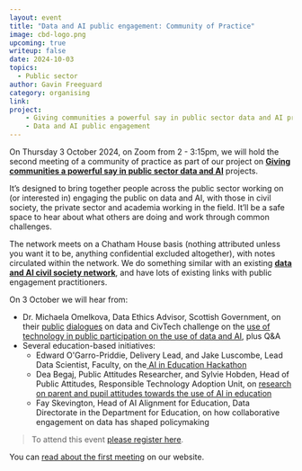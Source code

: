 ```yaml
---
layout: event
title: "Data and AI public engagement: Community of Practice"
image: cbd-logo.png
upcoming: true
writeup: false
date: 2024-10-03
topics:
  - Public sector
author: Gavin Freeguard
category: organising
link: 
project: 
    - Giving communities a powerful say in public sector data and AI projects
    - Data and AI public engagement
---
```


On Thursday 3 October 2024, on Zoom from 2 - 3:15pm, we will hold the second meeting of a community of practice as part of our project on **[Giving communities a powerful say in public sector data and AI](https://connectedbydata.org/projects/2024-mohn-westlake)** projects.

<!--more-->

It’s designed to bring together people across the public sector working on (or interested in) engaging the public on data and AI, with those in civil society, the private sector and academia working in the field. It’ll be a safe space to hear about what others are doing and work through common challenges.

The network meets on a Chatham House basis (nothing attributed unless you want it to be, anything confidential excluded altogether), with notes circulated within the network. We do something similar with an existing **[data and AI civil society network](https://data-and-ai-cso-network.org/)**, and have lots of existing links with public engagement practitioners.

On 3 October we will hear from:
* Dr. Michaela Omelkova, Data Ethics Advisor, Scottish Government, on their [public](https://www.gov.scot/publications/public-dialogue-use-data-public-sector-scotland/) [dialogues](https://www.gov.scot/publications/public-dialogue-data-sharing-outside-public-sector-scotland/) on data and CivTech challenge on the [use of technology in public participation on the use of data and AI](https://www.civtech.scot/civtech-10-challenge-7-public-participation-in-decision-making), plus Q&A
* Several education-based initiatives:
    * Edward O'Garro-Priddie, Delivery Lead, and Jake Luscombe, Lead Data Scientist, Faculty, on the[ AI in Education Hackathon](https://faculty.ai/blog/key-insights-from-the-ai-in-education-hackathon/)
    * Dea Begaj, Public Attitudes Researcher, and Sylvie Hobden, Head of Public Attitudes, Responsible Technology Adoption Unit, on [research on parent and pupil attitudes towards the use of AI in education](https://www.gov.uk/government/publications/research-on-parent-and-pupil-attitudes-towards-the-use-of-ai-in-education)
    * Fay Skevington, Head of AI Alignment for Education, Data Directorate in the Department for Education, on how collaborative engagement on data has shaped policymaking

> To attend this event [please register here](https://us06web.zoom.us/meeting/register/tZwufuGgqDIiHd0ZftOCbuPXVulbdBXIOKNt).

You can [read about the first meeting](https://connectedbydata.org/events/2024-07-18-community-of-practice) on our website.